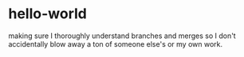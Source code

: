# hello-world
making sure I thoroughly understand branches and merges so I don't accidentally blow away a ton of someone else's or my own work. 
